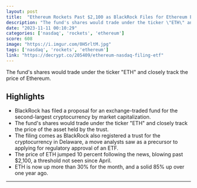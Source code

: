 ```yaml
---
layout: post
title:  "Ethereum Rockets Past $2,100 as BlackRock Files for Ethereum ETF with NASDAQ - Decrypt"
description: "The fund's shares would trade under the ticker \"ETH\" and closely track the price of Ethereum."
date: "2023-11-11 00:10:29"
categories: ['nasdaq', 'rockets', 'ethereum']
score: 608
image: "https://i.imgur.com/0H5rltM.jpg"
tags: ['nasdaq', 'rockets', 'ethereum']
link: "https://decrypt.co/205409/ethereum-nasdaq-filing-etf"
---
```


The fund's shares would trade under the ticker \"ETH\" and closely track the price of Ethereum.

## Highlights

- BlackRock has filed a proposal for an exchange-traded fund for the second-largest cryptocurrency by market capitalization.
- The fund's shares would trade under the ticker "ETH" and closely track the price of the asset held by the trust.
- The filing comes as BlackRock also registered a trust for the cryptocurrency in Delaware, a move analysts saw as a precursor to applying for regulatory approval of an ETF.
- The price of ETH jumped 10 percent following the news, blowing past $2,100, a threshold not seen since April.
- ETH is now up more than 30% for the month, and a solid 85% up over one year ago.

---
